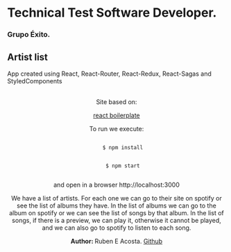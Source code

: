 # Technical Test Software Developer.
### Grupo Éxito.

## Artist list

App created using React, React-Router, React-Redux, React-Sagas and StyledComponents

<br />

<div align="center">
  <span>Site based on:</span>
  <p>
    <a href="https://github.com/react-boilerplate/react-boilerplate-typescript/">react boilerplate</a>
  </p>
  <p>To run we execute:</P>

  <code>
    $ npm install
  </code>
  <br />
  <code>
    $ npm start
  </code>

  <br />
  <p>and open in a browser http://localhost:3000</P>

  <p>
    We have a list of artists. For each one we can go to their site on spotify or see the list of albums they have. In the list of albums we can go to the album on spotify or we can see the list of songs by that album. In the list of songs, if there is a preview, we can play it, otherwise it cannot be played, and we can also go to spotify to listen to each song.
  </p>

  <strong>Author: </strong> Ruben E Acosta. <a href="https://github.com/Byhako">Github</a>
</div>